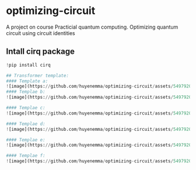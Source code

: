 # optimizing-circuit
A project on course Practicial quantum computing. Optimizing quantum circuit using circuit identities 

## Intall cirq package
```python 
!pip install cirq

## Transformer template: 
#### Template a: 
![image](https://github.com/huyenemma/optimizing-circuit/assets/54979206/e6ce00cc-9b02-412a-a14c-a18c349996f0)
#### Templae b:
![image](https://github.com/huyenemma/optimizing-circuit/assets/54979206/06844e62-d446-4530-afd2-78a9ccdb134e)

#### Templae c:
![image](https://github.com/huyenemma/optimizing-circuit/assets/54979206/5a2e7862-af34-4015-8618-abfb72f84d0a)

#### Templae d:
![image](https://github.com/huyenemma/optimizing-circuit/assets/54979206/f8206d31-c4dd-4a6f-893a-3865afa3f853)

#### Templae e:
![image](https://github.com/huyenemma/optimizing-circuit/assets/54979206/c58bc786-d8f4-4b13-81a6-bacf37a6a1de)

#### Templae f:
![image](https://github.com/huyenemma/optimizing-circuit/assets/54979206/e1b77d85-36f6-4622-9346-506a18974a59)

